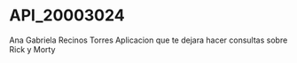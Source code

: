 # API_20003024
Ana Gabriela Recinos Torres
Aplicacion que te dejara hacer consultas sobre Rick y Morty
